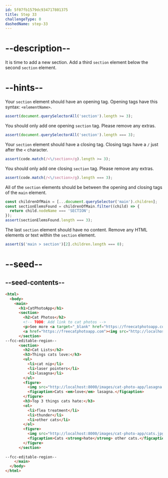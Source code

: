 ```yaml
---
id: 5f07fb1579dc934717801375
title: Step 33
challengeType: 0
dashedName: step-33
---
```


# --description--

It is time to add a new section. Add a third `section` element below the second `section` element.

# --hints--

Your `section` element should have an opening tag. Opening tags have this syntax: `<elementName>`.

```js
assert(document.querySelectorAll('section').length >= 3);
```

You should only add one opening `section` tag. Please remove any extras.

```js
assert(document.querySelectorAll('section').length === 3);
```

Your `section` element should have a closing tag. Closing tags have a `/` just after the `<` character.

```js
assert(code.match(/<\/section>/g).length >= 3);
```

You should only add one closing `section` tag. Please remove any extras.

```js
assert(code.match(/<\/section>/g).length === 3);
```

All of the `section` elements should be between the opening and closing tags of the `main` element.

```js
const childrenOfMain = [...document.querySelector('main').children];
const sectionElemsFound = childrenOfMain.filter((child) => {
  return child.nodeName === 'SECTION';
});
assert(sectionElemsFound.length === 3);
```

The last `section` element should have no content. Remove any HTML elements or text within the `section` element.

```js
assert($('main > section')[2].children.length === 0);
```

# --seed--

## --seed-contents--

```html
<html>
  <body>
    <main>
      <h1>CatPhotoApp</h1>
      <section>
        <h2>Cat Photos</h2>
        <!-- TODO: Add link to cat photos -->
        <p>See more <a target="_blank" href="https://freecatphotoapp.com">cat photos</a> in our gallery.</p>
        <a href="https://freecatphotoapp.com"><img src="http://localhost:8000/images/cat-photo-app/relaxing-cat.jpg" alt="A cute orange cat lying on its back."></a>
      </section>
--fcc-editable-region--
      <section>
        <h2>Cat Lists</h2>
        <h3>Things cats love:</h3>
        <ul>
          <li>cat nip</li>
          <li>laser pointers</li>
          <li>lasagna</li>
        </ul>
        <figure>
          <img src="http://localhost:8000/images/cat-photo-app/lasagna.jpg" alt="A slice of lasagna on a plate.">
          <figcaption>Cats <em>love</em> lasagna.</figcaption>  
        </figure>
        <h3>Top 3 things cats hate:</h3>
        <ol>
          <li>flea treatment</li>
          <li>thunder</li>
          <li>other cats</li>
        </ol>
        <figure>
          <img src="http://localhost:8000/images/cat-photo-app/cats.jpg" alt="Five cats looking around a field.">
          <figcaption>Cats <strong>hate</strong> other cats.</figcaption>  
        </figure>
      </section>
      
--fcc-editable-region--
    </main>
  </body>
</html>
```

